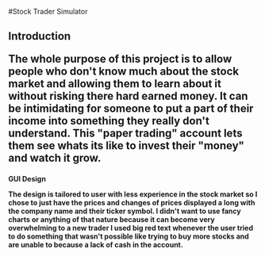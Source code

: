#Stock Trader Simulator
<h2>Introduction</h>

<p>
The whole purpose of this project is to allow people who don't know much about the stock market
and allowing them to learn about it without risking there hard earned money. It can be intimidating 
for someone to put a part of their income into something they really don't understand. This "paper trading" 
account lets them see whats its like to invest their "money" and watch it grow.
</p>

<h4>GUI Design</h>

The design is tailored to user with less experience in the stock market so I chose to just have the 
prices and changes of prices displayed a long with the company name and their ticker symbol. I didn't
 want to use fancy charts or anything of that nature because it can become very overwhelming to a new trader
 I used big red text whenever the user tried to do something that wasn't possible like trying to buy more stocks
and are unable to because a lack of cash in the account.




